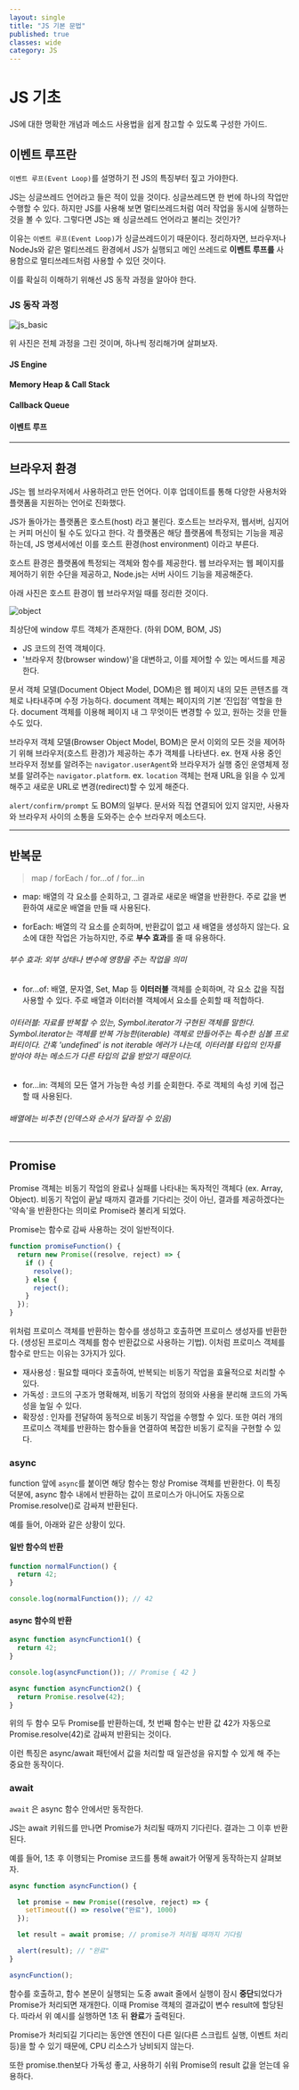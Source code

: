 ```yaml
---
layout: single
title: "JS 기본 문법"
published: true
classes: wide
category: JS
---
```


# JS 기초

JS에 대한 명확한 개념과 메소드 사용법을 쉽게 참고할 수 있도록 구성한 가이드.

## 이벤트 루프란

```이벤트 루프(Event Loop)```를 설명하기 전 JS의 특징부터 짚고 가야한다.

JS는 싱글쓰레드 언어라고 들은 적이 있을 것이다. 싱글쓰레드면 한 번에 하나의 작업만 수행할 수 있다. 하지만 JS를 사용해 보면 멀티쓰레드처럼 여러 작업을 동시에 실행하는 것을 볼 수 있다. 그렇다면 JS는 왜 싱글쓰레드 언어라고 불리는 것인가?

이유는 ```이벤트 루프(Event Loop)```가 싱글쓰레드이기 때문이다.
정리하자면, 브라우저나 NodeJs와 같은 멀티쓰레드 환경에서 JS가 실행되고 메인 쓰레드로 **이벤트 루프를** 사용함으로 멀티쓰레드처럼 사용할 수 있던 것이다.

이를 확실히 이해하기 위해선 JS 동작 과정을 알아야 한다.

### JS 동작 과정


![js_basic](../assets/img/js_basic.png)

위 사진은 전체 과정을 그린 것이며, 하나씩 정리해가며 살펴보자.

#### JS Engine
#### Memory Heap & Call Stack
#### Callback Queue
#### 이벤트 루프

---

## 브라우저 환경

JS는 웹 브라우저에서 사용하려고 만든 언어다. 이후 업데이트를 통해 다양한 사용처와 플랫폼을 지원하는 언어로 진화했다.

JS가 돌아가는 플랫폼은 호스트(host) 라고 불린다. 호스트는 브라우저, 웹서버, 심지어는 커피 머신이 될 수도 있다고 한다. 각 플랫폼은 해당 플랫폼에 특정되는 기능을 제공하는데, JS 명세서에선 이를 호스트 환경(host environment) 이라고 부른다.

호스트 환경은 플랫폼에 특정되는 객체와 함수를 제공한다. 웹 브라우저는 웹 페이지를 제어하기 위한 수단을 제공하고, Node.js는 서버 사이드 기능을 제공해준다.

아래 사진은 호스트 환경이 웹 브라우저일 때를 정리한 것이다.

![object](../assets/img/windowObjects.svg)

최상단에 window 루트 객체가 존재한다. (하위 DOM, BOM, JS)
* JS 코드의 전역 객체이다.
* '브라우저 창(browser window)'을 대변하고, 이를 제어할 수 있는 메서드를 제공한다.

문서 객체 모델(Document Object Model, DOM)은 웹 페이지 내의 모든 콘텐츠를 객체로 나타내주며 수정 가능하다.
document 객체는 페이지의 기본 ‘진입점’ 역할을 한다. document 객체를 이용해 페이지 내 그 무엇이든 변경할 수 있고, 원하는 것을 만들 수도 있다.

브라우저 객체 모델(Browser Object Model, BOM)은 문서 이외의 모든 것을 제어하기 위해 브라우저(호스트 환경)가 제공하는 추가 객체를 나타낸다.
ex. 현재 사용 중인 브라우저 정보를 알려주는 ```navigator.userAgent```와 브라우저가 실행 중인 운영체제 정보를 알려주는 ```navigator.platform```.
ex. ```location``` 객체는 현재 URL을 읽을 수 있게 해주고 새로운 URL로 변경(redirect)할 수 있게 해준다.

```alert/confirm/prompt``` 도 BOM의 일부다. 문서와 직접 연결되어 있지 않지만, 사용자와 브라우저 사이의 소통을 도와주는 순수 브라우저 메소드다.

<!-- 호스트 환경이 웹 브라우저일 때 사용할 수 있는 기능을 알기 위해서 

-->

---

## 반복문
> map / forEach / for...of / for...in

* map: 배열의 각 요소를 순회하고, 그 결과로 새로운 배열을 반환한다. 주로 값을 변환하여 새로운 배열을 만들 때 사용된다.

* forEach: 배열의 각 요소를 순회하며, 반환값이 없고 새 배열을 생성하지 않는다. 요소에 대한 작업은 가능하지만, 주로 **부수 효과**를 줄 때 유용하다.
###### 부수 효과: 외부 상태나 변수에 영향을 주는 작업을 의미

* for...of: 배열, 문자열, Set, Map 등 **이터러블** 객체를 순회하며, 각 요소 값을 직접 사용할 수 있다. 주로 배열과 이터러블 객체에서 요소를 순회할 때 적합하다.
###### 이터러블: 자료를 반복할 수 있는, Symbol.iterator가 구현된 객체를 말한다. Symbol.iterator는 객체를 반복 가능한(iterable) 객체로 만들어주는 특수한 심볼 프로퍼티이다. 간혹 'undefined' is not iterable 에러가 나는데, 이터러블 타입의 인자를 받아야 하는 메소드가 다른 타입의 값을 받았기 때문이다.

* for...in: 객체의 모든 열거 가능한 속성 키를 순회한다. 주로 객체의 속성 키에 접근할 때 사용된다.
###### 배열에는 비추천 (인덱스와 순서가 달라질 수 있음)

---

## Promise

Promise 객체는 비동기 작업의 완료나 실패를 나타내는 독자적인 객체다 (ex. Array, Object). 비동기 작업이 끝날 때까지 결과를 기다리는 것이 아닌, 결과를 제공하겠다는 '약속'을 반환한다는 의미로 Promise라 불리게 되었다.

Promise는 함수로 감싸 사용하는 것이 일반적이다.

```javascript
function promiseFunction() {
  return new Promise((resolve, reject) => {
    if () {
      resolve();
    } else {
      reject();
    }
  });
}
```

위처럼 프로미스 객체를 반환하는 함수를 생성하고 호출하면 프로미스 생성자를 반환한다. (생성된 프로미스 객체를 함수 반환값으로 사용하는 기법). 이처럼 프로미스 객체를 함수로 만드는 이유는 3가지가 있다.

* 재사용성 : 필요할 때마다 호출하여, 반복되는 비동기 작업을 효율적으로 처리할 수 있다.
* 가독성 : 코드의 구조가 명확해져, 비동기 작업의 정의와 사용을 분리해 코드의 가독성을 높일 수 있다.
* 확장성 : 인자를 전달하여 동적으로 비동기 작업을 수행할 수 있다. 또한 여러 개의 프로미스 객체를 반환하는 함수들을 연결하여 복잡한 비동기 로직을 구현할 수 있다.

### async

function 앞에 ```async```를 붙이면 해당 함수는 항상 Promise 객체를 반환한다. 이 특징 덕분에, async 함수 내에서 반환하는 값이 프로미스가 아니어도 자동으로 Promise.resolve()로 감싸져 반환된다.

예를 들어, 아래와 같은 상황이 있다.

#### 일반 함수의 반환

```javascript
function normalFunction() {
  return 42;
}

console.log(normalFunction()); // 42
```

#### async 함수의 반환
```javascript
async function asyncFunction1() {
  return 42;
}

console.log(asyncFunction()); // Promise { 42 }

async function asyncFunction2() {
  return Promise.resolve(42);
}

```

위의 두 함수 모두 Promise를 반환하는데, 첫 번째 함수는 반환 값 42가 자동으로 Promise.resolve(42)로 감싸져 반환되는 것이다.

이런 특징은 async/await 패턴에서 값을 처리할 때 일관성을 유지할 수 있게 해 주는 중요한 동작이다.

### await

```await``` 은 async 함수 안에서만 동작한다.

JS는 await 키워드를 만나면 Promise가 처리될 때까지 기다린다. 결과는 그 이후 반환된다.

예를 들어, 1초 후 이행되는 Promise 코드를 통해 await가 어떻게 동작하는지 살펴보자.

```javascript
async function asyncFunction() {

  let promise = new Promise((resolve, reject) => {
    setTimeout(() => resolve("완료"), 1000)
  });

  let result = await promise; // promise가 처리될 때까지 기다림

  alert(result); // "완료"
}

asyncFunction();
```

함수를 호출하고, 함수 본문이 실행되는 도중 await 줄에서 실행이 잠시 **중단**되었다가 Promise가 처리되면 재개한다.
이때 Promise 객체의 결과값이 변수 result에 할당된다. 따라서 위 예시를 실행하면 1초 뒤 **완료**가 출력된다.

<!-- 비동기 -->
Promise가 처리되길 기다리는 동안엔 엔진이 다른 일(다른 스크립트 실행, 이벤트 처리 등)을 할 수 있기 때문에, CPU 리소스가 낭비되지 않는다.

또한 promise.then보다 가독성 좋고, 사용하기 쉬워 Promise의 result 값을 얻는데 유용하다.

